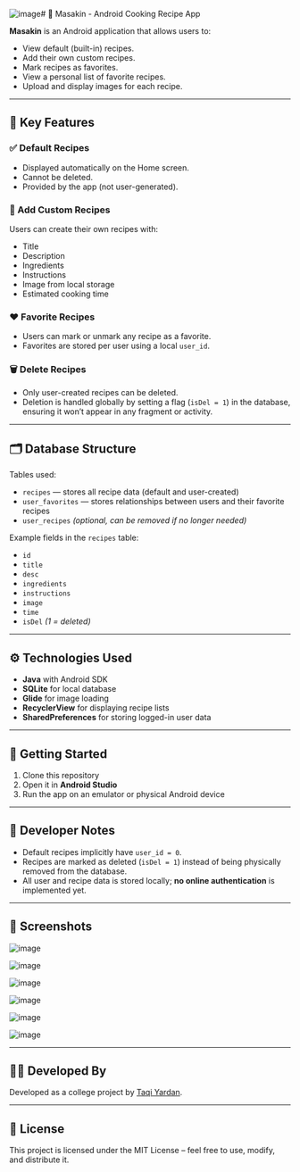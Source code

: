 ![image](https://github.com/user-attachments/assets/9cfc1f6c-ac38-47cb-ad50-ecb15ad53561)# 🍲 Masakin - Android Cooking Recipe App

**Masakin** is an Android application that allows users to:
- View default (built-in) recipes.
- Add their own custom recipes.
- Mark recipes as favorites.
- View a personal list of favorite recipes.
- Upload and display images for each recipe.

---

## 🧩 Key Features

### ✅ Default Recipes
- Displayed automatically on the Home screen.
- Cannot be deleted.
- Provided by the app (not user-generated).

### 📝 Add Custom Recipes
Users can create their own recipes with:
- Title
- Description
- Ingredients
- Instructions
- Image from local storage
- Estimated cooking time

### ❤️ Favorite Recipes
- Users can mark or unmark any recipe as a favorite.
- Favorites are stored per user using a local `user_id`.

### 🗑️ Delete Recipes
- Only user-created recipes can be deleted.
- Deletion is handled globally by setting a flag (`isDel = 1`) in the database, ensuring it won’t appear in any fragment or activity.

---

## 🗂️ Database Structure

Tables used:
- `recipes` — stores all recipe data (default and user-created)
- `user_favorites` — stores relationships between users and their favorite recipes
- `user_recipes` *(optional, can be removed if no longer needed)*

Example fields in the `recipes` table:
- `id`
- `title`
- `desc`
- `ingredients`
- `instructions`
- `image`
- `time`
- `isDel` *(1 = deleted)*

---

## ⚙️ Technologies Used

- **Java** with Android SDK
- **SQLite** for local database
- **Glide** for image loading
- **RecyclerView** for displaying recipe lists
- **SharedPreferences** for storing logged-in user data

---

## 🚀 Getting Started

1. Clone this repository
2. Open it in **Android Studio**
3. Run the app on an emulator or physical Android device

---

## 📌 Developer Notes

- Default recipes implicitly have `user_id = 0`.
- Recipes are marked as deleted (`isDel = 1`) instead of being physically removed from the database.
- All user and recipe data is stored locally; **no online authentication** is implemented yet.

---

## 📸 Screenshots

![image](https://github.com/user-attachments/assets/d240105c-6a57-42f4-96fa-c4016bdf4a6c)

![image](https://github.com/user-attachments/assets/56eaaf07-43a3-4303-8c87-1fba86d38fba)

![image](https://github.com/user-attachments/assets/00fa16a9-5d2f-4f1b-981d-9608e26901c4)

![image](https://github.com/user-attachments/assets/1a1958cf-909c-42b6-821e-b5ed1e515843)

![image](https://github.com/user-attachments/assets/101045f2-c645-436f-8634-f63809041295)

![image](https://github.com/user-attachments/assets/e7938af9-bb82-4ab5-939a-e0f7872dc811)





---

## 👨‍💻 Developed By
Developed as a college project by [Taqi Yardan](https://github.com/).

---

## 📜 License
This project is licensed under the MIT License – feel free to use, modify, and distribute it.

